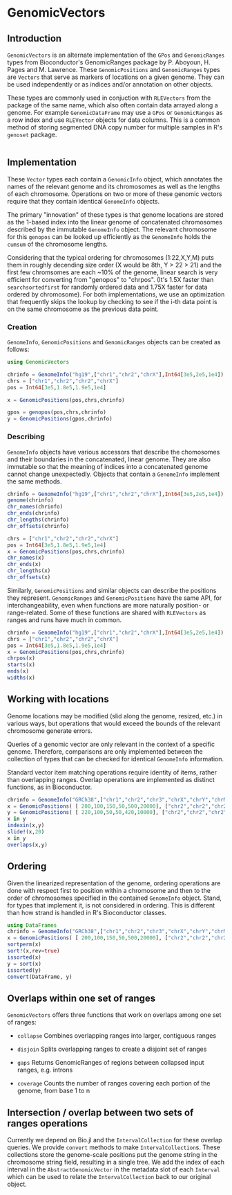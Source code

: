 # GenomicVectors

## Introduction
`GenomicVectors` is an alternate implementation of the `GPos` and `GenomicRanges` types from
Bioconductor's GenomicRanges package by P. Aboyoun, H. Pages and M. Lawrence. These `GenomicPositions` and
`GenomicRanges` types are `Vectors` that serve as markers of locations on a given genome. They can be used
independently or as indices and/or annotation on other objects.

These types are commonly used in conjuction with `RLEVectors` from the package of the same name, which
also often contain data arrayed along a genome. For example `GenomicDataFrame` may use a `GPos` or `GenomicRanges` as a
row index and use `RLEVector` objects for data columns. This is a common method of storing segmented DNA copy
number for multiple samples in R's `genoset` package.

```@contents
```

## Implementation
These `Vector` types each contain a `GenomicInfo` object, which annotates the names of the relevant genome and
its chromosomes as well as the lengths of each chromosome. Operations on two or more of these genomic vectors
require that they contain identical `GenomeInfo` objects.

The primary "innovation" of these types is that genome locations are stored as the 1-based index into the
linear genome of concatenated chromosomes described by the immutable `GenomeInfo` object. The relevant
chromosome for this `genopos` can be looked up efficiently as the `GenomeInfo` holds the `cumsum` of the
chromosome lengths.

Considering that the typical ordering for chromosomes (1:22,X,Y,M) puts them in roughly
decending size order (X would be 8th, Y > 22 > 21) and the first few chromsomes are each ~10% of the genome,
linear search is very efficient for converting from "genopos" to "chrpos". (It's 1.5X faster than
`searchsortedfirst` for randomly ordered data and 1.75X faster for data ordered by chromosome). For both implementations,
we use an optimization that frequently skips the lookup by checking to see if the i-th data point is on the same chromosome as
the previous data point.

### Creation
`GenomeInfo`, `GenomicPositions` and `GenomicRanges` objects can be created as follows:

```julia
using GenomicVectors

chrinfo = GenomeInfo("hg19",["chr1","chr2","chrX"],Int64[3e5,2e5,1e4])
chrs = ["chr1","chr2","chr2","chrX"]
pos = Int64[3e5,1.8e5,1.9e5,1e4]

x = GenomicPositions(pos,chrs,chrinfo)

gpos = genopos(pos,chrs,chrinfo)
y = GenomicPositions(gpos,chrinfo)
```

### Describing
`GenomeInfo` objects have various accessors that describe the chomosomes and their boundaries in the
concatenated, linear genome. They are also immutable so that the meaning of indices into a concatenated
genome cannot change unexpectedly. Objects that contain a `GenomeInfo` implement the same methods.
```julia
chrinfo = GenomeInfo("hg19",["chr1","chr2","chrX"],Int64[3e5,2e5,1e4])
genome(chrinfo)
chr_names(chrinfo)
chr_ends(chrinfo)
chr_lengths(chrinfo)
chr_offsets(chrinfo)

chrs = ["chr1","chr2","chr2","chrX"]
pos = Int64[3e5,1.8e5,1.9e5,1e4]
x = GenomicPositions(pos,chrs,chrinfo)
chr_names(x)
chr_ends(x)
chr_lengths(x)
chr_offsets(x)
```

Similarly, `GenomicPositions` and similar objects can describe the positions they represent. `GenomicRanges`
and `GenomicPositions` have the same API, for interchangeability, even when functions are more naturally position-
or range-related. Some of these functions are shared with `RLEVectors` as ranges and runs have much in common.

```julia
chrinfo = GenomeInfo("hg19",["chr1","chr2","chrX"],Int64[3e5,2e5,1e4])
chrs = ["chr1","chr2","chr2","chrX"]
pos = Int64[3e5,1.8e5,1.9e5,1e4]
x = GenomicPositions(pos,chrs,chrinfo)
chrpos(x)
starts(x)
ends(x)
widths(x)
```

## Working with locations
Genome locations may be modified (slid along the genome, resized, etc.) in various ways, but operations that
would exceed the bounds of the relevant chromosome generate errors.

Queries of a genomic vector are only relevant in the context of a specific genome. Therefore, comparisons are
only implemented between the collection of types that can be checked for identical `GenomeInfo` information.

Standard vector item matching operations require identity of items, rather than overlapping ranges. Overlap operations
are implemented as distinct functions, as in Bioconductor.

```julia
chrinfo = GenomeInfo("GRCh38",["chr1","chr2","chr3","chrX","chrY","chrM"],Int64[3e5,2e5,1e4,5e4,2e3,1e3])
x = GenomicPositions( [ 200,100,150,50,500,20000], ["chr2","chr2","chr2","chrM","chrY","chr1"], chrinfo)
y = GenomicPositions( [ 220,100,50,50,420,10000], ["chr2","chr2","chr2","chrM","chrY","chr1"], chrinfo)
x in y
indexin(x,y)
slide!(x,20)
x in y
overlaps(x,y)

```

## Ordering
Given the linearized representation of the genome, ordering operations are done with respect first to position
within a chromosome and then to the order of chromosomes specified in the contained `GenomeInfo`
object. Stand, for types that implement it, is not considered in ordering. This is different than how strand
is handled in R's Bioconductor classes.

```julia
using DataFrames
chrinfo = GenomeInfo("GRCh38",["chr1","chr2","chr3","chrX","chrY","chrM"],Int64[3e5,2e5,1e4,5e4,2e3,1e3])
x = GenomicPositions( [ 200,100,150,50,500,20000], ["chr2","chr2","chr2","chrM","chrY","chr1"], chrinfo)
sortperm(x)
sort!(x,rev=true)
issorted(x)
y = sort(x)
issorted(y)
convert(DataFrame, y)
```

## Overlaps within one set of ranges
`GenomicVectors` offers three functions that work on overlaps among one set of ranges:

 * `collapse`
Combines overlapping ranges into larger, contiguous ranges

 * `disjoin`
Splits overlapping ranges to create a disjoint set of ranges

 * `gaps`
Returns GenomicRanges of regions between collapsed input ranges, e.g. introns

 * `coverage`
Counts the number of ranges covering each portion of the genome, from base 1 to n

## Intersection / overlap between two sets of ranges operations
Currently we depend on Bio.jl and the `IntervalCollection` for these overlap queries. We provide `convert` methods to
make `IntervalCollection`s. These collections store the genome-scale positions put the genome string in the
chromosome string field, resulting in a single tree. We add the index of each interval in the
`AbstractGenomicVector` in the metadata slot of each `Interval` which can be used to relate the
`IntervalCollection` back to our original object.
